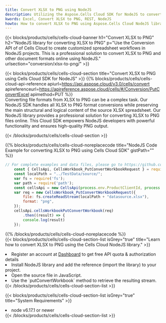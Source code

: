 ```yaml
---
title: Convert XLSX to PNG using NodeJS 
description: Utilizing the Aspose.Cells Cloud SDK for NodeJS to convert a XLSX format file to a PNG format file. 
kwords: Excel, Convert XLSX to PNG, REST, NodeJS
howto: How to convert XLSX to PNG using Aspose.Cells Cloud NodeJS library.
---
```



{{< blocks/products/cells/cells-cloud-banner h1="Convert XLSX to PNG" h2="NodeJS library for converting XLSX to PNG" p="Use the Conversion API of of Cells Cloud to create customized spreadsheet workflows in NodeJS projects. This is a professional solution to convert XLSX to PNG and other document formats online using NodeJS." urlsection="conversion/xlsx-to-png/" >}}

{{< blocks/products/cells/cells-cloud-section  title="Convert XLSX to PNG using Cells Cloud SDK for NodeJS" >}}
{{% blocks/products/cells/cells-cloud-api-reference  apiurl=https://api.aspose.cloud/v3.0/cells/convert  apireferenceurl=https://apireference.aspose.cloud/cells/#/Conversion/PutConvertExcel  apimethod=PUT %}}
<br/>
Converting file formats from XLSX to PNG can be a complex task. Our NodeJS SDK handles all XLSX to PNG format conversions while preserving the main structural and logical content of the source XLSX spreadsheet. Our NodeJS library provides a professional solution for converting XLSX to PNG files online. This Cloud SDK empowers NodeJS developers with powerful functionality and ensures high-quality PNG output.

{{< /blocks/products/cells/cells-cloud-section >}}

{{% blocks/products/cells/cells-cloud-noreplacecode title="NodeJS Code Example for converting XLSX to PNG using Cells Cloud SDK" gistPath="" %}}
 
```js
// For complete examples and data files, please go to https://github.com/aspose-cells-cloud/aspose-cells-cloud-node/
    const { CellsApi, CellsWorkbook_PutConvertWorkbookRequest } = require("asposecellscloud");
    const localPath = "../TestData/source/";
    var fs = require('fs');
    var path = require('path');
    const cellsApi = new CellsApi(process.env.ProductClientId, process.env.ProductClientSecret);
    var req = new CellsWorkbook_PutConvertWorkbookRequest({
        file: fs.createReadStream(localPath + "datasource.xlsx"),
        format: "png",
    });
    cellsApi.cellsWorkbookPutConvertWorkbook(req)
        .then((result) => {
        console.log(result)
    });
```
 
{{% /blocks/products/cells/cells-cloud-noreplacecode  %}}
<br/>
{{< blocks/products/cells/cells-cloud-section-list isGrey="true"  title="Learn how to convert XLSX to PNG using the Cells Cloud NodeJS library." >}}
<li>Register an account at <a href="https://dashboard.aspose.cloud/">Dashboard</a> to get free API quota & authorization details</li>
<li>Install NodeJS library and add the reference (import the library) to your project.</li>
<li>Open the source file in JavaScript.</li>
<li>Use the `putConvertWorkbook` method to retrieve the resulting stream.</li>
{{< /blocks/products/cells/cells-cloud-section-list >}}

{{< blocks/products/cells/cells-cloud-section-list isGrey="true"  title="System Requirements" >}}
<li>node v6.17.1 or newer</li>
{{< /blocks/products/cells/cells-cloud-section-list >}}
